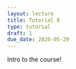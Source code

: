 ```yaml
---
layout: lecture
title: Tutorial 8
type: tutorial
draft: 1
due_date: 2020-05-29
---
```


Intro to the course!